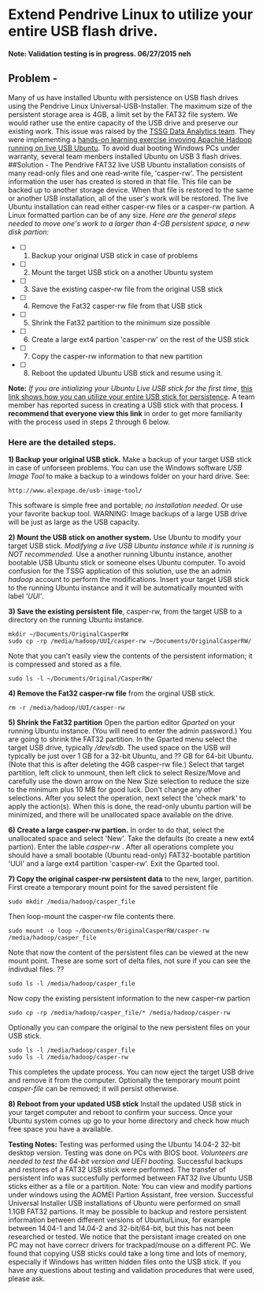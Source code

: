# Extend Pendrive Linux to utilize your entire USB flash drive.

#### Note: Validation testing is in progress.  06/27/2015 neh

## Problem -
Many of us have installed Ubuntu with persistence on USB flash drives using the Pendrive Linux Universal-USB-Installer. The maximum size of the persistent storage area is 4GB, a limit set by the FAT32 file system. We would rather use the entire capacity of the USB drive and preserve our existing work.  This issue was raised by the [TSSG Data Analytics team](https://github.com/mikec964/chelmbigstock/wiki). They were implementing a [hands-on learning exercise invoving Apachie Hadoop running on live USB Ubuntu](https://github.com/mikec964/chelmbigstock/wiki/Learning-Hadoop). To avoid dual booting Windows PCs under warranty, several team menbers installed Ubuntu on USB 3 flash drives. 
##Solution -
The Pendrive FAT32 live USB Ubuntu installation consists of many read-only files and one read-write file, 'casper-rw'. The persistent information the user has created is stored in that file.  This file can be backed up to another storage device. When that file is restored to the same or another USB installation, all of the user's work will be restored. The live Ubuntu installation can read either casper-rw files or a casper-rw partion. A Linux formatted partion can be of any size. *Here are the general steps needed to move one's work to a larger than 4-GB persistent space, a new disk partion:*
- [ ] 1) Backup your original USB stick in case of problems
- [ ] 2) Mount the target USB stick on a another Ubuntu system 
- [ ] 3) Save the existing casper-rw file from the original USB stick
- [ ] 4) Remove the Fat32 casper-rw file from that USB stick
- [ ] 5) Shrink the Fat32 partition to the minimum size possible
- [ ] 6) Create a large ext4 partion 'casper-rw' on the rest of the USB stick
- [ ] 7) Copy the casper-rw information to that new partition
- [ ] 8) Reboot the updated Ubuntu USB stick and resume using it.

**Note:** *If you are intializing your Ubuntu Live USB stick for the first time*, [this link shows how you can utilize your entire USB stick for persistence](http://askubuntu.com/questions/397481/how-to-make-a-persistent-live-ubuntu-usb-with-more-than-4gb). A team member has reported sucess in creating a USB stick with that process. **I recommend that everyone view this link** in order to get more familiarity with the process used in steps 2 through 6 below.
### Here are the detailed steps.
**1) Backup your original USB stick.** Make a backup of your target USB stick in case of unforseen problems. You can use the Windows software *USB Image Tool* to make a backup to a windows folder on your hard drive.  See:
```
http://www.alexpage.de/usb-image-tool/
```
This software is simple free and portable; *no installation needed*. Or use your favorite backup tool.  WARNING: Image backups of a large USB drive will be just as large as the USB capacity.

**2) Mount the USB stick on another system.** Use Ubuntu to modify your target USB stick. *Modifying a live USB Ubuntu instance while it is running is NOT recommended.*  Use a another running Ubuntu instance, another bootable USB Ubuntu stick or someone elses Ubuntu computer.  To avoid confusion for the TSSG application of this solution, use the an admin *hadoop* account to perform the modifications.  Insert your target USB stick to the running Ubuntu instance and it will be automatically mounted with label *'UUI'*.

**3) Save the existing persistent file**, casper-rw, from the target USB to a directory on the running Ubuntu instance.
```
mkdir ~/Documents/OriginalCasperRW 
sudo cp -rp /media/hadoop/UUI/casper-rw ~/Documents/OriginalCasperRW/
```
Note that you can't easily view the contents of the persistent information; it is compressed and stored as a file.

```
sudo ls -l ~/Documents/Original/CasperRW/
```

**4) Remove the Fat32 casper-rw file** from the orginal USB stick.
```
rm -r /media/hadoop/UUI/casper-rw
```
**5) Shrink the Fat32 partition** Open the partion editor *Gparted* on your running Ubuntu instance. (You will need to enter the admin password.) You are going to shrink the FAT32 partition. In the Gparted menu select the target USB drive, typically */dev/sdb*. The used space on the USB will typically be just over 1 GB for a 32-bit Ubuntu, and ?? GB for 64-bit Ubuntu. (Note that this is after deleting the 4GB casper-rw file.)
Select that target partition, left click to unmount, then left click to select Resize/Move and carefully use the down arrow on the New Size selection to reduce the size to the minimum plus 10 MB for good luck.  Don't change any other selections. After you select the operation, next select the 'check mark' to apply the action(s).   When this is done, the read-only ubuntu partion will be minimized, and there will be unallocated space available on the drive.

**6) Create a large casper-rw partion.** In order to do that, select the unallocated space and select 'New'. Take the defaults (to create a new ext4 partion). Enter the lable *casper-rw* . After all operations complete you should have a small bootable (Ubuntu read-only) FAT32-bootable partition 'UUI' and a large ext4 partition 'casper-rw'.  Exit the Gparted tool.

**7) Copy the original casper-rw persistent data** to the new, larger, partition. First create a temporary mount point for the saved persistent file
```
sudo mkdir /media/hadoop/casper_file
```
Then loop-mount the casper-rw file contents there.
```
sudo mount -o loop ~/Documents/OriginalCasperRW/casper-rw /media/hadoop/casper_file
```
Note that now the content of the persistent files can be viewed at the new mount point. These are some sort of delta files, not sure if you can see the indivdual files. ??
```
sudo ls -l /media/hadoop/casper_file
```

Now copy the existing persistent information to the new casper-rw partion
```
sudo cp -rp /media/hadoop/casper_file/* /media/hadoop/casper-rw
```
Optionally you can compare the original to the new persistent files on your USB stick.
```
sudo ls -l /media/hadoop/casper_file
sudo ls -l /media/hadoop/casper-rw
```
This completes the update process.  You can now eject the target USB drive and remove it from the computer. Optionally the temporary mount point *casper-file* can be removed; it will persist otherwise.

**8) Reboot from your updated USB stick** Install the updated USB stick in your target computer and reboot to confirm your success. Once your Ubuntu system comes up go to your home directory and check how much free space you have a available. 

**Testing Notes:**  Testing was performed using the Ubuntu 14.04-2 32-bit desktop version. Testing was done on PCs with BIOS boot. *Volunteers are needed to test the 64-bit version and UEFI booting.*  Successful backups and restores of a FAT32 USB stick were performed. The transfer of persistent info was succesfully performed between FAT32 live Ubuntu USB sticks either as a file or a partition.  Note: You can view and modify partions under windows using the AOMEI Partion Assistant, free version. Successful Universal Installer USB installations of Ubuntu were performed on small 1.1GB FAT32 partions.  It may be possible to backup and restore persistent information between different versions of Ubuntu/Linux, for example between 14.04-1 and 14.04-2 and 32-bit/64-bit, but this has not been researched or tested. We notice that the persistant image created on one PC may not have correcr drivers for trackpad/mouse on a different PC. We found that copying USB sticks could take a long time and lots of memory, especially if Windows has written hidden files onto the USB stick.  If you have any questions about testing and validation procedures that were used, please ask.


 
